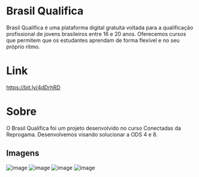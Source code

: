 # Brasil Qualifica
Brasil Qualifica é uma plataforma digital gratuita voltada para a qualificação profissional de jovens brasileiros entre 16 e 20 anos. Oferecemos cursos que permitem que os estudantes aprendam de forma flexível e no seu próprio ritmo. 

# Link
https://bit.ly/4dDrhRD

# Sobre 
O Brasil Qualifica foi um projeto desenvolvido no curso Conectadas da Reprogama. Desenvolvemos visando solucionar a ODS 4 e 8.

## Imagens
![image](https://github.com/user-attachments/assets/9e55d104-9453-4d01-98bc-43fa1cd471f4)
![image](https://github.com/user-attachments/assets/a38c3ef0-332a-46cd-b0f9-5fd045338131)
![image](https://github.com/user-attachments/assets/c1029f72-bd0f-4c95-8a57-e76044df9ca4)
![image](https://github.com/user-attachments/assets/fd28cff9-8fb5-4b74-8808-d37b2d5b113b)



